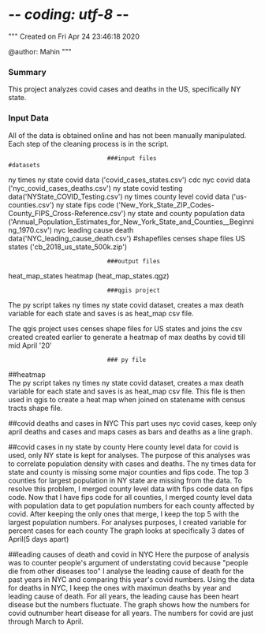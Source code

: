 # -*- coding: utf-8 -*-
"""
Created on Fri Apr 24 23:46:18 2020

@author: Mahin
"""

### Summary

This project analyzes covid cases and deaths in the US, specifically NY state.

### Input Data

All of the data is obtained online and has not been manually manipulated. 
Each step of the cleaning process is in the script.


                                ###input files
    #datasets
ny times ny state covid data ('covid_cases_states.csv')
cdc nyc covid data ('nyc_covid_cases_deaths.csv')
ny state covid testing data('NYState_COVID_Testing.csv')
ny times county level covid data ('us-counties.csv')
ny state fips code ('New_York_State_ZIP_Codes-County_FIPS_Cross-Reference.csv')
ny state and county population data ('Annual_Population_Estimates_for_New_York_State_and_Counties__Beginning_1970.csv')
nyc leading cause death data('NYC_leading_cause_death.csv')
    #shapefiles
censes shape files US states ('cb_2018_us_state_500k.zip')

                                ###output files
heat_map_states heatmap (heat_map_states.qgz)

                                ###qgis project
The py script takes ny times ny state covid dataset, creates a max death variable for each state
and saves is as heat_map csv file.

The qgis project uses censes shape files for US states and joins the csv created created earlier
to generate a heatmap of max deaths by covid till mid April '20'


                                ### py file
                                
##heatmap                                
The py script takes ny times ny state covid dataset, creates a max death variable for each state
and saves is as heat_map csv file. This file is then used in qgis to create a heat map when joined
on statename with census tracts shape file.

##covid deaths and cases in NYC
This part uses nyc covid cases, keep only april deaths and cases and maps cases as bars and deaths as
a line graph.

##covid cases in ny state by county
Here county level data for covid is used, only NY state is kept for analyses. The purpose of this analyses 
was to correlate population density with cases and deaths. The ny times
data for state and county is missing some major counties and fips code. The top 3 counties for largest population in NY
state are missing from the data. To resolve this problem, I merged county level data
with fips code data on fips code. Now that I have fips code for all counties,
I merged county level data with population data to get population numbers for each
county affected by covid. After keeping the only ones that merge, I keep the top 5 with the largest 
population numbers. For analyses purposes, I created variable for percent cases for each county
The graph looks at specifically 3 dates of April(5 days apart)

##leading causes of death and covid in NYC
Here the purpose of analysis was to counter people's argument of understating covid because "people 
die from other diseases too" I analyse the leading cause of death for the past years in NYC and comparing this 
year's covid numbers. Using the data for deaths in NYC, I keep the ones with maximun deaths by year and leading 
cause of death. For all years, the leading cause has been heart disease but the numbers fluctuate. The graph shows how the numbers
for covid outnumber heart disease for all years. The numbers for covid are just through March to April.
 
